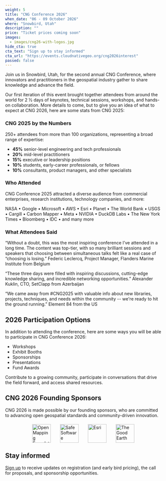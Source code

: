 ```yaml
---
weight: 5
title: "CNG Conference 2026"
when_date: "06 - 09 October 2026"
where: "Snowbird, Utah"
description: ""
price: "Ticket prices coming soon"
images:
  - images/cng26-with-logos.jpg
hide_cta: true
cta_text: "Sign up to stay informed"
cta_url: "https://events.cloudnativegeo.org/cng2026interest"
passed: false
---
```


Join us in Snowbird, Utah, for the second annual CNG Conference, where innovators and practitioners in the geospatial industry gather to share knowledge and advance the field.  

Our first iteration of this event brought together attendees from around the world for 2 ½ days of keynotes, technical sessions, workshops, and hands-on collaboration. More details to come, but to give you an idea of what to expect at CNG 2026, here are some stats from CNG 2025:

### CNG 2025 by the Numbers

250+ attendees from more than 100 organizations, representing a broad range of expertise:

* **45%** senior-level engineering and tech professionals
* **20%** mid-level practitioners
* **15%** executive or leadership positions
* **10%** students, early-career professionals, or fellows
* **10%** consultants, product managers, and other specialists

### Who Attended

CNG Conference 2025 attracted a diverse audience from commercial enterprises, research institutions, technology companies, and more:

NASA • Google • Microsoft • AWS • Esri • Planet • The World Bank • USGS • Cargill • Carbon Mapper • Meta • NVIDIA • DuckDB Labs • The New York Times • Bloomberg • IDC • and many more

### What Attendees Said

“Without a doubt, this was the most inspiring conference I’ve attended in a long time. The content was top-tier, with so many brilliant sessions and speakers that choosing between simultaneous talks felt like a real case of “choosing is losing.”  Federic Leclercq, Project Manager, Flanders Marine Institute from Belgium

“These three days were filled with inspiring discussions, cutting-edge knowledge sharing, and incredible networking opportunities.” Alexander Kuklin, CTO, SetClapp from Azerbaijan

“We came away from \#CNG2025 with valuable info about new libraries, projects, techniques, and needs within the community \-- we're ready to hit the ground running.” Element 84 from the US 

## **2026 Participation Options**

In addition to attending the conference, here are some ways you will be able to participate in CNG Conference 2026:

* Workshops  
* Exhibit Booths  
* Sponsorships  
* Presentations  
* Fund Awards

Contribute to a growing community, participate in conversations that drive the field forward, and access shared resources.

## **CNG 2026 Founding Sponsors**  

CNG 2026 is made possible by our founding sponsors, who are committed to advancing open geospatial standards and community-driven innovation.

<div style="display: flex; gap: 30px; align-items: center; flex-wrap: wrap; justify-content: center; margin: 20px 0;">
<img src="/img/funders/omf.svg" alt="Open Mapping Foundation" style="height: 60px;">
<img src="/img/funders/safe.svg" alt="Safe Software" style="height: 60px;">
<img src="/img/funders/esri.svg" alt="Esri" style="height: 60px;">
<img src="/img/funders/tge.svg" alt="The Good Earth" style="height: 60px;">
</div>

## **Stay informed**

[Sign up](https://events.cloudnativegeo.org/cng2026interest) to receive updates on registration (and early bird pricing), the call for proposals, and sponsorship opportunities.